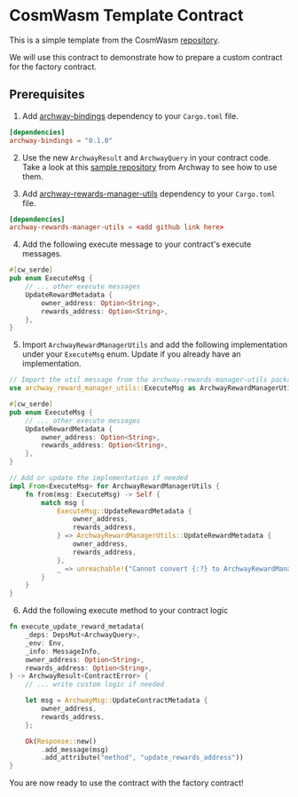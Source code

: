 # CosmWasm Template Contract

This is a simple template from the CosmWasm [repository](https://github.com/CosmWasm/cw-template.git).

We will use this contract to demonstrate how to prepare a custom contract for the factory contract.

## Prerequisites

1. Add [archway-bindings](https://crates.io/crates/archway-bindings) dependency to your `Cargo.toml` file.

```toml
[dependencies]
archway-bindings = "0.1.0"
```

2. Use the new `ArchwayResult` and `ArchwayQuery` in your contract code. Take a look at this [sample repository](https://github.com/archway-network/archway-bindings/blob/main/contracts/increment/src/contract.rs) from Archway to see how to use them.

3. Add [archway-rewards-manager-utils]() dependency to your `Cargo.toml` file.

```toml
[dependencies]
archway-rewards-manager-utils = <add github link here>
```

4. Add the following execute message to your contract's execute messages.

```rust
#[cw_serde]
pub enum ExecuteMsg {
    // ... other execute messages
    UpdateRewardMetadata {
        owner_address: Option<String>,
        rewards_address: Option<String>,
    },
}
```

5. Import `ArchwayRewardManagerUtils` and add the following implementation under your `ExecuteMsg` enum. Update if you already have an implementation.

```rust
// Import the util message from the archway-rewards-manager-utils package
use archway_reward_manager_utils::ExecuteMsg as ArchwayRewardManagerUtils;

#[cw_serde]
pub enum ExecuteMsg {
    // ... other execute messages
    UpdateRewardMetadata {
        owner_address: Option<String>,
        rewards_address: Option<String>,
    },
}

// Add or update the implementation if needed
impl From<ExecuteMsg> for ArchwayRewardManagerUtils {
    fn from(msg: ExecuteMsg) -> Self {
        match msg {
            ExecuteMsg::UpdateRewardMetadata {
                owner_address,
                rewards_address,
            } => ArchwayRewardManagerUtils::UpdateRewardMetadata {
                owner_address,
                rewards_address,
            },
            _ => unreachable!("Cannot convert {:?} to ArchwayRewardManagerUtils", msg),
        }
    }
}
```

6. Add the following execute method to your contract logic

```rust
fn execute_update_reward_metadata(
    _deps: DepsMut<ArchwayQuery>,
    _env: Env,
    _info: MessageInfo,
    owner_address: Option<String>,
    rewards_address: Option<String>,
) -> ArchwayResult<ContractError> {
    // ... write custom logic if needed

    let msg = ArchwayMsg::UpdateContractMetadata {
        owner_address,
        rewards_address,
    };

    Ok(Response::new()
        .add_message(msg)
        .add_attribute("method", "update_rewards_address"))
}
```

You are now ready to use the contract with the factory contract!
